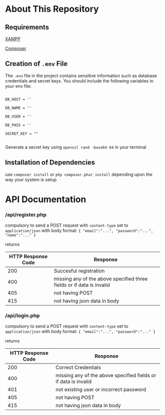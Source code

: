 
# About This Repository

## Requirements

[XAMPP](https://www.apachefriends.org) 

[Composer](https://getcomposer.org/download/)

## Creation of `.env` File

The `.env` file in the project contains sensitive information such as database credentials and secret keys.
You should include the following variables in your env file:

<code>
DB_HOST = ''<br/>
DB_NAME = ''<br/>
DB_USER = ''<br/>
DB_PASS = ''<br/>
SECRET_KEY = ""<br/>
</code>

Generate a secret key using `openssl rand -base64 64` in your terminal

## Installation of Dependencies

use `composer install` or `php composer.phar install` depending upon the way your system is setup

# API Documentation

### /api/register.php
compulsory to send a POST request with `content-type` set to `application/json` with body format:
`{
    "email":"...",
    "password":"...",
    "name":"..."
}`

returns 

HTTP Response Code | Response
--- | ---
200 | Succesful registration
400 | missing any of the above specified three fields or if data is invalid
405 | not having POST
415 | not having json data in body

### /api/login.php
compulsory to send a POST request with `content-type` set to `application/json` with body format:
`{
    "email":"...",
    "password":"..."
}`

returns 

HTTP Response Code | Response
--- | ---
200 | Correct Credentials
400 | missing any of the above specified fields or if data is invalid
401 | not existing user or incorrect password
405 | not having POST
415 | not having json data in body